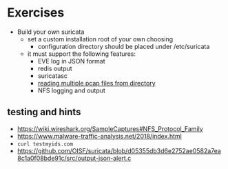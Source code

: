 # Exercises

 * Build your own suricata
   * set a custom installation root of your own choosing
     * configuration directory should be placed under /etc/suricata
   * it must support the following features:
     * EVE log in JSON format
     * redis output
     * suricatasc
     * [reading multiple pcap files from directory](http://suricata.readthedocs.io/en/latest/command-line-options.html#cmdoption-r)
     * NFS logging and output

## testing and hints

 * https://wiki.wireshark.org/SampleCaptures#NFS_Protocol_Family
 * https://www.malware-traffic-analysis.net/2018/index.html
 * ```curl testmyids.com```
 * https://github.com/OISF/suricata/blob/d05355db3d6e2752ae0582a7ea8c1a0f08bde91c/src/output-json-alert.c
